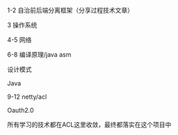 1-2 自治前后端分离框架（分享过程技术文章）

3 操作系统

4-5 网络

6-8 编译原理/java asm



设计模式

Java



9-12 netty/acl



Oauth2.0



所有学习的技术都在ACL这里收敛，最终都落实在这个项目中

